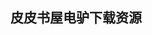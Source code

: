 ## 皮皮书屋电驴下载资源 

[Dive Into Python 3.pdf]: (ed2k://|file|Dive%20Into%20Python%203.pdf|2579396|a1232b1dbb409db246827a0af7931e48|h=6d3udkw4rm7b7gdnsyfveh77e7h4lfzr|/)

[Mastering Perl, 2nd Edition.pdf]: (ed2k://|file|Mastering%20Perl%2C%202nd%20Edition.pdf|8478216|e56e33342bde608b9f597fcf5b7f513c|h=4kccyhw2zt7y6azweayg56jngo2jwdce|/)

[Classic Shell Scripting.chm]: (ed2k://|file|Classic%20Shell%20Scripting.chm|1089345|aa424bd46c48b29a679341d29fdc5bd2|h=fsck3txdh3jsj62yswpmuo3d4rz5thyv|/)

[Partial Differential Equations_ An Introduction.pdf]: (ed2k://|file|Partial%20Differential%20Equations_%20An%20Introduction.pdf|2872156|d543abe8f1024f05dba5c16537bb11b9|h=rhvge2pqcmw5hu25bvvixxw55cg3jirb|/)

[Computing.pdf]: (ed2k://|file|Computing.pdf|2207252|8b8b36f227f93edbe52f5744c7a7e3ed|h=o7mkcomlxvw22vixr6tgyv53ypjkacz2|/)

[Computational Logic and Human Thinking.pdf]: (ed2k://|file|Computational%20Logic%20and%20Human%20Thinking.pdf|1382597|f05c33bb5694c3c2876dae37255d64f6|h=rhagllzmrtxlue5otiyses345a2iec6u|/)

[组织行为学.pdf]: (ed2k://|file|%E7%BB%84%E7%BB%87%E8%A1%8C%E4%B8%BA%E5%AD%A6.pdf|1148616|79765fc7e9095eab63e63b9da456fdee|h=jwinjr6534nuowniico57b5pds77z7ma|/)

[lua-5.1中文手册.chm]: (ed2k://|file|lua-5.1%E4%B8%AD%E6%96%87%E6%89%8B%E5%86%8C.chm|215419|09b47e35c6aff66b890f9193c434657c|h=alguulstmje5x4qoumlqkuoumtmdbx3y|/)

[EPUB Straight to the Point_ Creating ebooks for the Apple iPad and other ereaders.pdf]: (ed2k://|file|EPUB%20Straight%20to%20the%20Point_%20Creating%20ebooks%20for%20the%20Apple%20iPad%20and%20other%20ereaders.pdf|9151242|5b3cbf89d386695c8daeb444151f217d|h=xhnqwpm6qavknr7pq7nov3sgph575qtq|/)

[Flash Cinematic Techniques.pdf]: (ed2k://|file|Flash%20Cinematic%20Techniques.pdf|31141430|0b71be026d7aafad5641098b8cef4e82|h=ihhg3aij4y34omrbjavvicme3w4fyfsl|/)

[Programming C# 3.0, 5th Edition.pdf]: (ed2k://|file|Programming%20C%23%203.0%2C%205th%20Edition.pdf|4554929|162117e798bfea0677817fe3a2abf59a|h=vwqxl6taxqhdctxf2m323z4nfh56icto|/)

[Cisco Network Security Troubleshooting Handbook.chm]: (ed2k://|file|Cisco%20Network%20Security%20Troubleshooting%20Handbook.chm|12187567|88a4cdf2c7e51b359f7dd8a285f6e78f|h=zkde3vgrswd5pp67lgsfveywoasswvpt|/)

[Hacking Exposed Computer Forensics, Second Edition_ Computer Forensics Secrets & Solutions.pdf]: (ed2k://|file|Hacking%20Exposed%20Computer%20Forensics%2C%20Second%20Edition_%20Computer%20Forensics%20Secrets%20%26%20Solutions.pdf|12180477|1584ed3a428f5e068eee76ccdc22edef|h=vl5s44xp2tqzkoyotdtuj3nzrcwxzdxj|/)

[Head First HTML5 Programming_ Building Web Apps with JavaScript.pdf]: (ed2k://|file|Head%20First%20HTML5%20Programming_%20Building%20Web%20Apps%20with%20JavaScript.pdf|67207142|3f99baa3eebafeddfcca8acd07c44454|h=ptrmzb4vfhwpehn5sx3kj4nhidziawez|/)

[Oracle Database 10g OCP Certification All-In-One Exam Guide.pdf]: (ed2k://|file|Oracle%20Database%2010g%20OCP%20Certification%20All-In-One%20Exam%20Guide.pdf|15860731|63d605dd223f4629d681d03bd88658bf|h=j2fwyhlh7jh4edgl5ftgquuj3j4xf76p|/)

[R for Stata Users.pdf]: (ed2k://|file|R%20for%20Stata%20Users.pdf|4335711|4c6428124bae316565f03055d4605811|h=nmmxsv2w4gurokpxites5fq2cl2e7po3|/)

[Java Threads (3rd Edition).chm]: (ed2k://|file|Java%20Threads%20%283rd%20Edition%29.chm|701908|0dad5a37fc57a9cfccb21bde5d4165df|h=2ffkatda2p56rezzfgpppiqhqcnfdqpg|/)

[迷茫的旅行(ZIP卷2).pdf]: (ed2k://|file|%E8%BF%B7%E8%8C%AB%E7%9A%84%E6%97%85%E8%A1%8C%28ZIP%E5%8D%B72%29.pdf|29979597|c65b96e2399877ac800d8cc404ba1456|h=lxqnymwyo6ks2a34tfbqyb7y4n4uf6yr|/)

[Python技术手册(第2版)–1.pdf]: (ed2k://|file|Python%E6%8A%80%E6%9C%AF%E6%89%8B%E5%86%8C%28%E7%AC%AC2%E7%89%88%29%E2%80%931.pdf|32841320|7218318b8e4cac30ef81e31d75061d62|h=wpmt7bdtdkisre5fzxhtskwzqcstwr5c|/)

[Expert Oracle Practices_ Oracle Database Administration from the Oak Table.pdf]: (ed2k://|file|Expert%20Oracle%20Practices_%20Oracle%20Database%20Administration%20from%20the%20Oak%20Table.pdf|5386661|7759f40990d16163bdfbfc094398c77c|h=s4sdh7kglawcqtuiyy7s7l2x4mvta44v|/)

[Schaum’s outline of Mathematica.pdf]: (ed2k://|file|Schaum%E2%80%99s%20outline%20of%20Mathematica.pdf|18734140|6b407858176663f02ee1c37517d35182|h=suw2niralsau7g4twqmclszlysnl4qws|/)

[GNU_Linux Application Programming.pdf]: (ed2k://|file|GNU_Linux%20Application%20Programming.pdf|7218164|37a0e5861ae8bdcc0ba35a4637ab43f0|h=wyauahkceniwwyazhfy573x2h2fmzw4o|/)

[Vector Game Math Processors.pdf]: (ed2k://|file|Vector%20Game%20Math%20Processors.pdf|4067971|583159d7b89564de914d6f799c1d61e3|h=ybvnqmbsi2dii4uuydqgwlv4eb5cflwp|/)

[PHP_ A BEGINNER’S GUIDE.pdf]: (ed2k://|file|PHP_%20A%20BEGINNER%E2%80%99S%20GUIDE.pdf|10679896|7892fb30001ccd6caf5ead2e6d775294|h=p5lm2bdp4qxqcqq7m7jzubbtnmjm4fpi|/)

[GWT in Action.pdf]: (ed2k://|file|GWT%20in%20Action.pdf|10262437|4256df3ee31790e82a466458d6301a0f|h=4bltklayck4m7i5fcee3w7dv7cjowdbn|/)

[Professional XMPP Programming with JavaScript and jQuery.pdf]: (ed2k://|file|Professional%20XMPP%20Programming%20with%20JavaScript%20and%20jQuery.pdf|13251269|ef02a7bb3bf8641f4f697e13757b998f|h=pxzs7qjtst57fxegyhc4lx6itskmbv4x|/)

[Data Access Patterns.chm]: (ed2k://|file|Data%20Access%20Patterns.chm|2201038|6b310920abc6eccb06d22ee2e2f04df6|h=cbeukgudlkvuzmnv5ici3jbxddq2qnmn|/)

[Oracle Streams 11g Data Replication.pdf]: (ed2k://|file|Oracle%20Streams%2011g%20Data%20Replication.pdf|8202036|3a9954b0e71796fc2bc06c8f5710101f|h=kmumal6vraj5asrktji6qzxcfpl5uafs|/)

[The TCP_IP Guide (canonical PDF).pdf]: (ed2k://|file|The%20TCP_IP%20Guide%20%28canonical%20PDF%29.pdf|52185646|5d34587116345190906c9a6109709b9b|h=zpedqu2uxmf5xlx5d4j4yxdy6w3zizbi|/)

[Node.js the Right Way.pdf]: (ed2k://|file|Node.js%20the%20Right%20Way.pdf|5069395|7b8420f392ec6657fad140c5b471ad66|h=tmuy5kbtbv7ykootv2abjw7htqdaulrd|/)

[50 Android Hacks.pdf]: (ed2k://|file|50%20Android%20Hacks.pdf|11602848|8843e4f8678a141f221102c3b09b2ce7|h=qhog2xkoxuhuxlhqzdkfupajmo2ht4eb|/)

[python核心编程（第二版）.pdf]: (ed2k://|file|python%E6%A0%B8%E5%BF%83%E7%BC%96%E7%A8%8B%EF%BC%88%E7%AC%AC%E4%BA%8C%E7%89%88%EF%BC%89.pdf|6589681|1faeef5e1b665d211ebe6dba01498274|h=o6nhh3ee4ttj6rdecztnj2kxsxincox2|/)

[UNIX编程环境.pdf]: (ed2k://|file|UNIX%E7%BC%96%E7%A8%8B%E7%8E%AF%E5%A2%83.pdf|11778639|f739a497ca23b79f7f55be7bc30336a8|h=qjak4rhnofnnytehqnul6dwa5vfeb376|/)

[Professional CSS_ Cascading Style Sheets for Web Design, 2nd Edition.pdf]: (ed2k://|file|Professional%20CSS_%20Cascading%20Style%20Sheets%20for%20Web%20Design%2C%202nd%20Edition.pdf|18580398|b18768c2c00b0c78b6fda0584b49c745|h=qfniwunk7sv2xjbw5zouyhygdckodwkq|/)

[Designed for Use_ Create Usable Interfaces for Applications and the Web.pdf]: (ed2k://|file|Designed%20for%20Use_%20Create%20Usable%20Interfaces%20for%20Applications%20and%20the%20Web.pdf|19792210|86408836b6ff018eafe4600493281e40|h=powglsp7n4yhvzr6qqouobkmjya7mhge|/)

[Implementing SSL _ TLS Using Cryptography and PKI.pdf]: (ed2k://|file|Implementing%20SSL%20_%20TLS%20Using%20Cryptography%20and%20PKI.pdf|4731457|c1356d62b8f837cbac8a28e030144a02|h=2gruhpflxcy5vkmywitqetqykdrqdhzq|/)

[Microsoft Exchange Server 2013 Inside Out_ Mailbox and High Availability.pdf]: (ed2k://|file|Microsoft%20Exchange%20Server%202013%20Inside%20Out_%20Mailbox%20and%20High%20Availability.pdf|22502377|fbd0ab6d6a9318b5cf7e20e8f34f9871|h=juw2ic7bftvzhr6l6eba3ioe4vlvara5|/)

[PlayStation Mobile Development Cookbook (epub版).pdf]: (ed2k://|file|PlayStation%20Mobile%20Development%20Cookbook%20%28epub%E7%89%88%29.pdf|7660275|aa876e30be31d23dada276afe1c15810|h=aammasv7ljigcvz3eozpirmolfc5knls|/)

[Linked Data_ Evolving the Web into a Global Data Space.pdf]: (ed2k://|file|Linked%20Data_%20Evolving%20the%20Web%20into%20a%20Global%20Data%20Space.pdf|2317386|ea6185895121cd5c2664266b18bb205e|h=baw6qbq7lges73hlbzrhjxrgpqvdfomh|/)

[Designing Effective Database Systems.chm]: (ed2k://|file|Designing%20Effective%20Database%20Systems.chm|5450466|1a2198cb499ded25e3d36d426d8002f8|h=tdfv7qyx7a4w56srjit4x2uo2rlxgvbc|/)

[Scheduling_ Theory, Algorithms, and Systems.pdf]: (ed2k://|file|Scheduling_%20Theory%2C%20Algorithms%2C%20and%20Systems.pdf|6177387|7c6df9fe82a845ddd4fa88f76126652c|h=nvcnmhr2bgjos45w7zix4qjixcmambnx|/)

[Ultra-Wideband and 60 GHz Communications for Biomedical Applications.pdf]: (ed2k://|file|Ultra-Wideband%20and%2060%20GHz%20Communications%20for%20Biomedical%20Applications.pdf|8662584|05f4c23fa08fad1d7c6c413d7de2a272|h=hdhwlafexwdk5csj25ealzahra6jq4qj|/)

[See MIPS Run, 2nd Edition.pdf]: (ed2k://|file|See%20MIPS%20Run%2C%202nd%20Edition.pdf|5163789|20f10199482fc8bee991458949b53989|h=mehwdnzr6lhtv7v6gsg2h2hk6diihw3c|/)

[Head First Programming_ A Learner’s Guide to Programming Using the Python Language.pdf]: (ed2k://|file|Head%20First%20Programming_%20A%20Learner%E2%80%99s%20Guide%20to%20Programming%20Using%20the%20Python%20Language.pdf|17646876|fa5b79c882aa0b4f98b7ac89e0ed2b83|h=mbllgsjmowb5qlrgaora26zk4ywtiqh7|/)

[Java程序员，上班那点事儿.pdf]: (ed2k://|file|Java%E7%A8%8B%E5%BA%8F%E5%91%98%EF%BC%8C%E4%B8%8A%E7%8F%AD%E9%82%A3%E7%82%B9%E4%BA%8B%E5%84%BF.pdf|2604084|66ca75bade27392604cc8b22e27469b0|h=g743ckxxp4si7by3at4k6cx6vprglmmt|/)

[An Introduction to Information Retrieval.pdf]: (ed2k://|file|An%20Introduction%20to%20Information%20Retrieval.pdf|6903344|59490f0ec1850ce4d6b432e971868e77|h=2oyey6kuwt4ouy3cyxonlcpsivqnicdy|/)

[Inside NAND Flash  Memories.pdf]: (ed2k://|file|Inside%20NAND%20Flash%20%20Memories.pdf|15811839|3cc3137439c908daa05ea9344990dfe6|h=g3d5bccfoj6iltqpgwfk3p7y67o4bw3f|/)

[Oracle Certified Associate, Java SE 7 Programmer Study Guide.pdf]: (ed2k://|file|Oracle%20Certified%20Associate%2C%20Java%20SE%207%20Programmer%20Study%20Guide.pdf|3793813|63ac0e4c280a1d0435ad057a6a8458e5|h=ijhijejexnuf2o4xjpkqg7kqlswt7dur|/)

[How to Do Everything Microsoft SharePoint 2010.pdf]: (ed2k://|file|How%20to%20Do%20Everything%20Microsoft%20SharePoint%202010.pdf|15173048|2536056b61709b854484817b6f473025|h=xdlepl5iju2ivyrcpsprjsawseuq7vnq|/)

[MCTS_ Microsoft Exchange Server 2007 Configuration Study Guide_ Exam 70-236.pdf]: (ed2k://|file|MCTS_%20Microsoft%20Exchange%20Server%202007%20Configuration%20Study%20Guide_%20Exam%2070-236.pdf|17452564|3bf881d3da02650ce666f95797e10794|h=asubmipgyhwx4joey7hmvw3hmx6ibegg|/)

[图灵的秘密(ZIP卷2).pdf]: (ed2k://|file|%E5%9B%BE%E7%81%B5%E7%9A%84%E7%A7%98%E5%AF%86%28ZIP%E5%8D%B72%29.pdf|29755608|af98a4b49b93e7969adc9c08baf22a0a|h=zxmpgtaecw6zhdzxl7c5eq6457qsqvb6|/)

[IP地址管理与子网划分.zip]: (ed2k://|file|IP%E5%9C%B0%E5%9D%80%E7%AE%A1%E7%90%86%E4%B8%8E%E5%AD%90%E7%BD%91%E5%88%92%E5%88%86.zip|4969497|8b37b8153fef5018ecc7fb7cde66475b|h=brjlu3yxp72cwefeuhuuhcod4axgys2f|/)

[Cam Design Handbook.pdf]: (ed2k://|file|Cam%20Design%20Handbook.pdf|41746509|a59e09e86eac2c9ddd96cd60a53a53be|h=l4mb5nwthbjo7zhiuupouomwkndtvp57|/)

[Programming Microsoft ASP.NET 4.pdf]: (ed2k://|file|Programming%20Microsoft%20ASP.NET%204.pdf|30105279|3e2d2c796f51831937281b88847d33b7|h=gdhlz777gdgd3qbib2337wo3k4ljmple|/)

[Communications and Networking, 2nd Edition.pdf]: (ed2k://|file|Communications%20and%20Networking%2C%202nd%20Edition.pdf|7230384|dc61fde66af433843484824757efd11f|h=nfo5n5ndnwrjjudjafnzgav2isi32hw2|/)

[The Elements of User Experience_ User-Centered Design for the Web and Beyond (2nd Edition) (Voices That Matter).pdf]: (ed2k://|file|The%20Elements%20of%20User%20Experience_%20User-Centered%20Design%20for%20the%20Web%20and%20Beyond%20%282nd%20Edition%29%20%28Voices%20That%20Matter%29.pdf|1960011|de4af8952dcc9aacad7d581fddf9ef9f|h=5ggmm7s6ltnxuarghixcwpxgiju5ngrr|/)

[Agile Coaching.pdf]: (ed2k://|file|Agile%20Coaching.pdf|6361944|17a9458877e7a03750d46ac6739ca14e|h=uz3g7sj7r5eu52q3mne5hh45s6s2a2oi|/)

[Text Mining.pdf]: (ed2k://|file|Text%20Mining.pdf|2498499|a8447cc107f16ecbc3eed9572cbf6508|h=yvavkyh2qd56o7hwgq3fq7qzup5e3o3j|/)

[CSS3 for Web Designers.pdf]: (ed2k://|file|CSS3%20for%20Web%20Designers.pdf|10400782|0ac33d721f226183630684359f5b22a3|h=wchocv2awalf74osaqytdua5527jjxhj|/)

[Android Hacker’s Handbook.pdf]: (ed2k://|file|Android%20Hacker%E2%80%99s%20Handbook.pdf|9469145|b3935598c973f71531408412288d28a2|h=otkolwxqm524gt3f3g5xrdj2b3fxy5lp|/)

[CSS Hacks and Filters_ Making Cascading Stylesheets Work.pdf]: (ed2k://|file|CSS%20Hacks%20and%20Filters_%20Making%20Cascading%20Stylesheets%20Work.pdf|10931289|d7a3db9d34e6b143374173917dca217f|h=oufijbi3ksur6zsoeiyir3iqxalzr2pt|/)

[Programming the iPhone User Experience.pdf]: (ed2k://|file|Programming%20the%20iPhone%20User%20Experience.pdf|2793671|28cf72df619c5c59c0706770e2046298|h=itycgqisgp2prygtco733aiqinjqyufy|/)

[Linux in a Nutshell, 6th Edition.pdf]: (ed2k://|file|Linux%20in%20a%20Nutshell%2C%206th%20Edition.pdf|13027264|f3a831601600ea751680d8ae1553c4d2|h=nm6ip3vxais2dw55zjbslnogp6rcuwtn|/)

[灰帽攻击安全手册.pdf]: (ed2k://|file|%E7%81%B0%E5%B8%BD%E6%94%BB%E5%87%BB%E5%AE%89%E5%85%A8%E6%89%8B%E5%86%8C.pdf|3289557|30a5fd8f161ae672ef088912cc52e1eb|h=mr7cmbc2j3j5cz45doyjkmezncqeh7j7|/)

[The CSS Pocket Guide.pdf]: (ed2k://|file|The%20CSS%20Pocket%20Guide.pdf|4303528|d021f01c7357fb3a6fc8260d5c76f020|h=qugs76a5llztwrmhwhbyngga55ua66ip|/)

[High Performance Datacenter Networks_ Architectures, Algorithms, & Opportunities.pdf]: (ed2k://|file|High%20Performance%20Datacenter%20Networks_%20Architectures%2C%20Algorithms%2C%20%26%20Opportunities.pdf|3469779|6367435f7cd0b97f3a4f4aece078c7d9|h=tpg2f66ebj5mfzbuh5ju25qut6endxzg|/)

[Foundations of Agile Python Development.pdf]: (ed2k://|file|Foundations%20of%20Agile%20Python%20Development.pdf|7230578|517931521a1204331f454f2fb49c1aa6|h=6m6pi3ez2apb4v2jie4daabh2pwh32o2|/)

[Inkscape, 4th Edition.pdf]: (ed2k://|file|Inkscape%2C%204th%20Edition.pdf|30588995|f5ab3d2ba81c528d2f6518c231eb024d|h=5bfnlbfj4r6v3sefyldwg3aqddya4k77|/)

[VMware vSphere PowerCLI Reference_ Automating vSphere Administration.epub]: (ed2k://|file|VMware%20vSphere%20PowerCLI%20Reference_%20Automating%20vSphere%20Administration.epub|8842028|8d6c4625f317d33edfcfdcbcde3ffdf5|h=ej3pj3xgzrzghu7z7e3vjayce2dcaugs|/)

[Oracle Information Integration, Migration, and Consolidation.pdf]: (ed2k://|file|Oracle%20Information%20Integration%2C%20Migration%2C%20and%20Consolidation.pdf|7481864|c860585e6e6ec795029631dc8f5b0685|h=2onv4j3ushixncsft5rgfojnss6v7exf|/)

[Linux Administration_ A Beginner’s Guide, Fifth Edition.pdf]: (ed2k://|file|Linux%20Administration_%20A%20Beginner%E2%80%99s%20Guide%2C%20Fifth%20Edition.pdf|11119879|6955eae4468140bc912d96a4928d942d|h=kr5jcqjfgi4gsgursugbo3uqdlvfzm7t|/)

[Cisco IOS IP技术指南.zip]: (ed2k://|file|Cisco%20IOS%20IP%E6%8A%80%E6%9C%AF%E6%8C%87%E5%8D%97.zip|2601987|838755dea0f4c320d5fa578b4665ec7c|h=6buup4q4q7tdbsrwx4gtlzsclh75qxfe|/)

[Transactions on Large-scale Data- and Knowledge-centered Systems V.pdf]: (ed2k://|file|Transactions%20on%20Large-scale%20Data-%20and%20Knowledge-centered%20Systems%20V.pdf|4934266|a5f5ceff6e6c2ac71c63f3b09d841dd3|h=mpuvpgt7xadse53pjuqbktmxg3hasz2d|/)

[The Definitive Guide to Grails 2.pdf]: (ed2k://|file|The%20Definitive%20Guide%20to%20Grails%202.pdf|18955980|f9c50a44d159fcb593ef3a7b6cb3bf9c|h=oc4vl4viqegdt4cyxcjnal5lyufsn25d|/)

[Coding Faster_ Getting More Productive with Microsoft Visual Studio.pdf]: (ed2k://|file|Coding%20Faster_%20Getting%20More%20Productive%20with%20Microsoft%20Visual%20Studio.pdf|38287140|74aab674c610e045a7618fd302113482|h=uujtmd24slv6z4r6xe6notqw2x2c5nge|/)

[Designing Data Visualizations.pdf]: (ed2k://|file|Designing%20Data%20Visualizations.pdf|19749532|f953ef070235d9d7e83f66a064bc5c10|h=eqf5l7avejn6wlfvuhslmx2ewgvmke7u|/)

[Pregnancy For Dummies.pdf]: (ed2k://|file|Pregnancy%20For%20Dummies.pdf|6122575|6b0f3983781e2fb70b5ea431c498a54d|h=j535s2mzfhmgr2hyqklvqjo5tkjglh4t|/)

[Morgan.Kaufmann.Systems.Engineering.with.SysML.UML modeling,analysis,design.pdf]: (ed2k://|file|Morgan.Kaufmann.Systems.Engineering.with.SysML.UML%20modeling%2Canalysis%2Cdesign.pdf|3641352|c20fc685184ba1e698fffbe56553f6d1|h=b2lkp53tt7do3keplv2uolyaluz6qb7a|/)

[OpenGL Shading Language.chm]: (ed2k://|file|OpenGL%20Shading%20Language.chm|3072164|d6e01138b1b190f740816cff753f2b16|h=sjdmsrko7heyld3jymtqiuiaowcunron|/)

[GPU PRO 3_ Advanced Rendering Techniques.pdf]: (ed2k://|file|GPU%20PRO%203_%20Advanced%20Rendering%20Techniques.pdf|37465439|86998b4b5c9aae4ffbe7ce87ea96a1ce|h=bo5qhlyje4l3jddt4btgjue4imkl6577|/)

